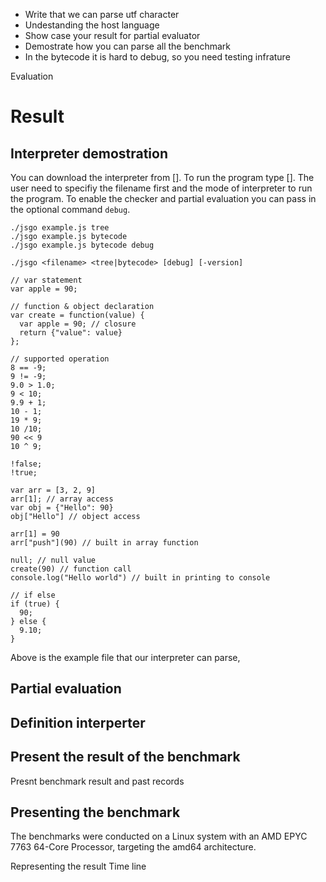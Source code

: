 - Write that we can parse utf character
- Undestanding the host language
- Show case your result for partial evaluator
- Demostrate how you can parse all the benchmark 
- In the bytecode it is hard to debug, so you need testing infrature 

Evaluation

# Result

## Interpreter demostration
You can download the interpreter from []. To run the program type []. The user need to specifiy the filename first and the mode of interpreter to run the program. To enable the checker and partial evaluation you can pass in the optional command `debug`. 

```
./jsgo example.js tree 
./jsgo example.js bytecode
./jsgo example.js bytecode debug
```

```
./jsgo <filename> <tree|bytecode> [debug] [-version]
```

```
// var statement
var apple = 90;

// function & object declaration
var create = function(value) {
  var apple = 90; // closure
  return {"value": value}
};

// supported operation
8 == -9;
9 != -9;
9.0 > 1.0;
9 < 10;
9.9 + 1;
10 - 1;
19 * 9;
10 /10;
90 << 9
10 ^ 9;

!false;
!true;

var arr = [3, 2, 9]
arr[1]; // array access
var obj = {"Hello": 90}
obj["Hello"] // object access

arr[1] = 90
arr["push"](90) // built in array function

null; // null value
create(90) // function call
console.log("Hello world") // built in printing to console

// if else
if (true) {
  90;
} else {
  9.10;
}
```


Above is the example file that our interpreter can parse, 

## Partial evaluation

## Definition interperter

## Present the result of the benchmark

Presnt benchmark result and past records


## Presenting the benchmark
The benchmarks were conducted on a Linux system with an AMD EPYC 7763 64-Core Processor, targeting the amd64 architecture.

Representing the result
Time line